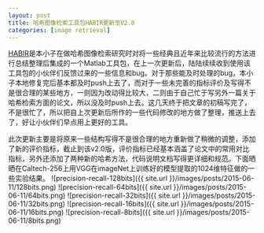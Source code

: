 ```yaml
---
layout: post
title: 哈希图像检索工具包HABIR更新至V2.0
categories: [image retrieval]
---
```


[HABIR](http://yongyuan.name/habir/)是本小子在做哈希图像检索研究时对将一些经典且近年来比较流行的方法进行总结整理后集成的一个Matlab工具包，在上一次更新后，陆陆续续收到使用该工具包的小伙伴们反馈过来的一些信息和bug。对于那些能及时处理的bug，本小子本地修复完后基本都及时push上去了，而对于一些未完善的指标评价及写得不是很合理的某些地方，一则因为改动得比较大，二则由于自己忙于写另外一篇关于哈希检索方面的论文，所以没及时push上去。这几天终于把文章的初稿写完了，不是很忙了，所以把自上次更新后所作的一些代码修改的地方做了整理，推送上去了，好让小伙伴们早点用上更好的工具。

此次更新主要是将原来一些结构写得不是很合理的地方重新做了稍微的调整，添加了新的评价指标，截止到该v2.0版，评价指标已经基本涵盖了论文中的常用对比指标，另外还添加了两种新的哈希方法，代码说明文档写得更详细和规范。下面晒晒在Caltech-256上用VGG在imageNet上训练好的模型提取的1024维特征做的一些实验结果。
![precision-recall-128bits]({{ site.url }}/images/posts/2015-06-11/128bits.png)
![precision-recall-64bits]({{ site.url }}/images/posts/2015-06-11/64bits.png)
![precision-recall-32bits]({{ site.url }}/images/posts/2015-06-11/32bits.png)
![precision-recall-16bits]({{ site.url }}/images/posts/2015-06-11/16bits.png)
![precision-recall-8bits]({{ site.url }}/images/posts/2015-06-11/8bits.png)